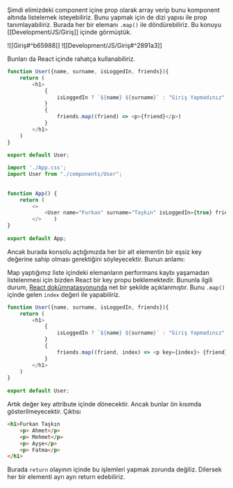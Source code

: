 Şimdi elimizdeki component içine prop olarak array verip bunu komponent altında listelemek isteyebiliriz. Bunu yapmak için de dizi yapısı ile prop tanımlayabiliriz. Burada her bir elemanı `.map()` ile döndürebiliriz. Bu konuyu [[Development/JS/Giriş]] içinde görmüştük.

![[Giriş#^b65988]]
![[Development/JS/Giriş#^2891a3]]

Bunları da React içinde rahatça kullanabiliriz.

```jsx:components/User.js
function User({name, surname, isLoggedIn, friends}){  
    return (  
        <h1>  
            {  
                isLoggedIn ? `${name} ${surname}` : "Giriş Yapmadınız"  
            }  
            {  
                friends.map((friend) => <p>{friend}</p>)  
            }  
        </h1>  
    )  
}  
  
export default User;
```

```jsx:App.js
import './App.css';  
import User from "./components/User";  
  
  
function App() {  
    return (  
        <>  
            <User name="Furkan" surname="Taşkın" isLoggedIn={true} friends={["Ahmet", "Mehmet", "Ayşe", "Fatma"]}/>  
        </>    )  
}  
  
export default App;
```

Ancak burada konsolu açtığımızda her bir alt elementin bir eşsiz key değerine sahip olması gerektiğini söyleyecektir. Bunun anlamı:

Map yaptığımız liste içindeki elemanların performans kaybı yaşamadan listelenmesi için bizden React bir key propu beklemektedir. Bununla ilgili durum, [React dokümnatasyonunda](https://beta.reactjs.org/learn/rendering-lists#why-does-react-need-keys) net bir şekilde açıklanmıştır. Bunu `.map()` içinde gelen `index` değeri ile yapabiliriz.

```jsx:User.js
function User({name, surname, isLoggedIn, friends}){  
    return (  
        <h1>  
            {  
                isLoggedIn ? `${name} ${surname}` : "Giriş Yapmadınız"  
            }  
            {  
                friends.map((friend, index) => <p key={index}> {friend}</p>)  
            }  
        </h1>  
    )  
}  
  
export default User;
```

Artık değer key attribute içinde dönecektir. Ancak bunlar ön kısımda gösterilmeyecektir. Çıktısı

```html
<h1>Furkan Taşkın
	<p> Ahmet</p>
	<p> Mehmet</p>
	<p> Ayşe</p>
	<p> Fatma</p>
</h1>
```

Burada `return` olayının içinde bu işlemleri yapmak zorunda değiliz. Dilersek her bir elementi ayrı ayrı return edebiliriz.